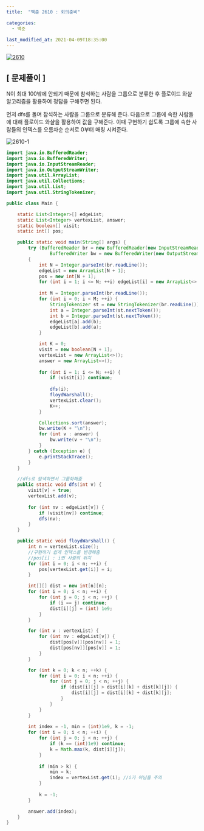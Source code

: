 ```yaml
---
title:  "백준 2610 : 회의준비"

categories:
  - 백준
  
last_modified_at: 2021-04-09T18:35:00
---
```


[![2610](https://user-images.githubusercontent.com/53072057/114128497-6fa0eb00-9937-11eb-905c-121c4f4452d7.JPG)](https://www.acmicpc.net/problem/2610)  

<h2>[ 문제풀이 ]</h2>  
N이 최대 100밖에 안되기 때문에 참석하는 사람을 그룹으로 분류한 후 플로이드 와샬 알고리즘을 활용하여 정답을 구해주면 된다.  

먼저 dfs를 돌며 참석하는 사람을 그룹으로 분류해 준다. 다음으로 그룹에 속한 사람들에 대해 플로이드 와샬을 활용하여 값을 구해준다. 이때 구현하기 쉽도록 그룹에 속한 사람들의 인덱스를 오름차순 순서로 0부터 매칭 시켜준다.  

![2610-1](https://user-images.githubusercontent.com/53072057/114128574-a0812000-9937-11eb-93a2-8b980763568a.JPG)  

```java
import java.io.BufferedReader;
import java.io.BufferedWriter;
import java.io.InputStreamReader;
import java.io.OutputStreamWriter;
import java.util.ArrayList;
import java.util.Collections;
import java.util.List;
import java.util.StringTokenizer;

public class Main {

	static List<Integer>[] edgeList;
	static List<Integer> vertexList, answer;
	static boolean[] visit;
	static int[] pos;

	public static void main(String[] args) {
		try (BufferedReader br = new BufferedReader(new InputStreamReader(System.in));
				BufferedWriter bw = new BufferedWriter(new OutputStreamWriter(System.out));) 
		{
			int N = Integer.parseInt(br.readLine());
			edgeList = new ArrayList[N + 1];
			pos = new int[N + 1];
			for (int i = 1; i <= N; ++i) edgeList[i] = new ArrayList<>();
			
			int M = Integer.parseInt(br.readLine());
			for (int i = 0; i < M; ++i) {
				StringTokenizer st = new StringTokenizer(br.readLine());
				int a = Integer.parseInt(st.nextToken());
				int b = Integer.parseInt(st.nextToken());
				edgeList[a].add(b);
				edgeList[b].add(a);
			}

			int K = 0;
			visit = new boolean[N + 1];
			vertexList = new ArrayList<>();
			answer = new ArrayList<>();
			
			for (int i = 1; i <= N; ++i) {
				if (visit[i]) continue;
				
				dfs(i);
				floydWarshall();
				vertexList.clear();
				K++;
			}

			Collections.sort(answer);
			bw.write(K + "\n");
			for (int v : answer) {
				bw.write(v + "\n");
			}
		} catch (Exception e) {
			e.printStackTrace();
		}
	}

	//dfs로 탐색하면서 그룹화해줌
	public static void dfs(int v) {
		visit[v] = true;
		vertexList.add(v);
		
		for (int nv : edgeList[v]) {
			if (visit[nv]) continue;
			dfs(nv);
		}
	}

	public static void floydWarshall() {
		int n = vertexList.size();
		//구현하기 쉽게 인덱스를 변경해줌
		//pos[i] : i번 사람의 위치
		for (int i = 0; i < n; ++i) {
			pos[vertexList.get(i)] = i;
		}

		int[][] dist = new int[n][n];
		for (int i = 0; i < n; ++i) {
			for (int j = 0; j < n; ++j) {
				if (i == j) continue;
				dist[i][j] = (int) 1e9;
			}
		}

		for (int v : vertexList) {
			for (int nv : edgeList[v]) {
				dist[pos[v]][pos[nv]] = 1;
				dist[pos[nv]][pos[v]] = 1;
			}
		}

		for (int k = 0; k < n; ++k) {
			for (int i = 0; i < n; ++i) {
				for (int j = 0; j < n; ++j) {
					if (dist[i][j] > dist[i][k] + dist[k][j]) {
						dist[i][j] = dist[i][k] + dist[k][j];
					}
				}
			}
		}
		
		int index = -1, min = (int)1e9, k = -1;
		for (int i = 0; i < n; ++i) {
			for (int j = 0; j < n; ++j) {
				if (k == (int)1e9) continue;
				k = Math.max(k, dist[i][j]);
			}
			
			if (min > k) {
				min = k;
				index = vertexList.get(i); //i가 아님을 주의
			}
			
			k = -1;
		}

		answer.add(index);
	}
}
```
